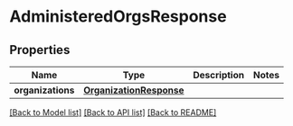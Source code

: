 # AdministeredOrgsResponse

## Properties
Name | Type | Description | Notes
------------ | ------------- | ------------- | -------------
**organizations** | [**OrganizationResponse**](OrganizationResponse.md) |  | 

[[Back to Model list]](../README.md#documentation-for-models) [[Back to API list]](../README.md#documentation-for-api-endpoints) [[Back to README]](../README.md)

